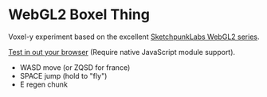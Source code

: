 # WebGL2 Boxel Thing

Voxel-y experiment based on the excellent [SketchpunkLabs WebGL2 series](https://www.youtube.com/channel/UCSnyjB_8iVxi2ZAfn_1L6tA).

[Test in out your browser](http://) (Require native JavaScript module support).

* WASD move (or ZQSD for france)
* SPACE jump (hold to "fly")
* E regen chunk
